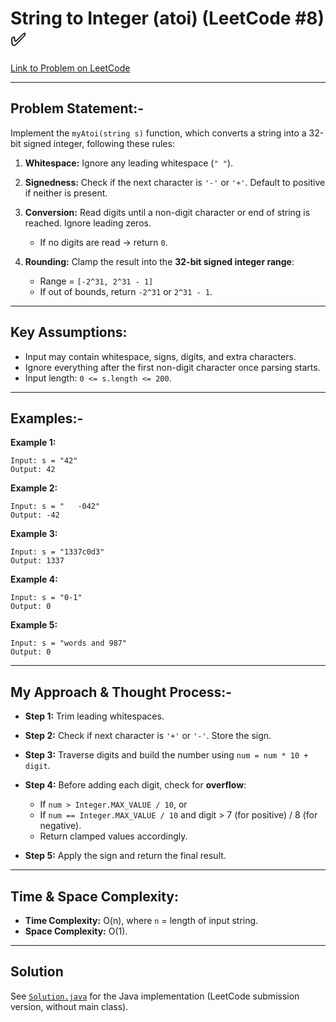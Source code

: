 # String to Integer (atoi) (LeetCode #8) ✅

[Link to Problem on LeetCode](https://leetcode.com/problems/string-to-integer-atoi/)

---

## Problem Statement:-

Implement the `myAtoi(string s)` function, which converts a string into a 32-bit signed integer, following these rules:

1. **Whitespace:** Ignore any leading whitespace (`" "`).
2. **Signedness:** Check if the next character is `'-'` or `'+'`. Default to positive if neither is present.
3. **Conversion:** Read digits until a non-digit character or end of string is reached. Ignore leading zeros.

   * If no digits are read → return `0`.
4. **Rounding:** Clamp the result into the **32-bit signed integer range**:

   * Range = `[-2^31, 2^31 - 1]`
   * If out of bounds, return `-2^31` or `2^31 - 1`.

---

## Key Assumptions:

* Input may contain whitespace, signs, digits, and extra characters.
* Ignore everything after the first non-digit character once parsing starts.
* Input length: `0 <= s.length <= 200`.

---

## Examples:-

**Example 1:**

```
Input: s = "42"
Output: 42
```

**Example 2:**

```
Input: s = "   -042"
Output: -42
```

**Example 3:**

```
Input: s = "1337c0d3"
Output: 1337
```

**Example 4:**

```
Input: s = "0-1"
Output: 0
```

**Example 5:**

```
Input: s = "words and 987"
Output: 0
```

---

## My Approach & Thought Process:-

* **Step 1:** Trim leading whitespaces.
* **Step 2:** Check if next character is `'+'` or `'-'`. Store the sign.
* **Step 3:** Traverse digits and build the number using `num = num * 10 + digit`.
* **Step 4:** Before adding each digit, check for **overflow**:

  * If `num > Integer.MAX_VALUE / 10`, or
  * If `num == Integer.MAX_VALUE / 10` and digit > 7 (for positive) / 8 (for negative).
  * Return clamped values accordingly.
* **Step 5:** Apply the sign and return the final result.

---

## Time & Space Complexity:

* **Time Complexity:** O(n), where `n` = length of input string.
* **Space Complexity:** O(1).

---

## Solution

See [`Solution.java`](Solution.java) for the Java implementation (LeetCode submission version, without main class).

